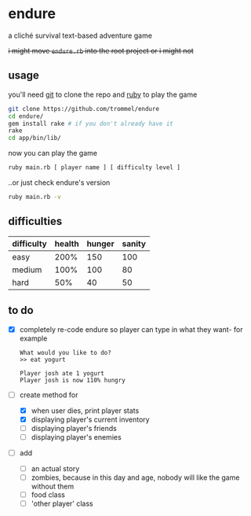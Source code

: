 endure
=====
a cliché survival text-based adventure game

~~i might move `endure.rb` into the root project or i might not~~

usage
-----

you'll need [git](http://git-scm.com/) to clone the repo
and [ruby](https://www.ruby-lang.org/en/) to play the game

```bash
git clone https://github.com/trommel/endure
cd endure/
gem install rake # if you don't already have it
rake
cd app/bin/lib/
```

now you can play the game

```bash
ruby main.rb [ player name ] [ difficulty level ]
```

..or just check endure's version

```bash
ruby main.rb -v
```

difficulties
-------------

| difficulty | health | hunger | sanity |
|------------|--------|--------|--------|
| easy       | 200%   | 150    | 100    |
| medium     | 100%   | 100    | 80     |
| hard       | 50%    | 40     | 50     |


to do
-----

- [x] completely re-code endure so player can type in what they want-
  for example
  ```
  What would you like to do?
  >> eat yogurt

  Player josh ate 1 yogurt
  Player josh is now 110% hungry
  ```

- [ ] create method for
  - [x] when user dies, print player stats
  - [x] displaying player's current inventory
  - [ ] displaying player's friends
  - [ ] displaying player's enemies

- [ ] add
  - [ ] an actual story
  - [ ] zombies, because in this day and age, nobody will like the game without them
  - [ ] food class
  - [ ] 'other player' class
